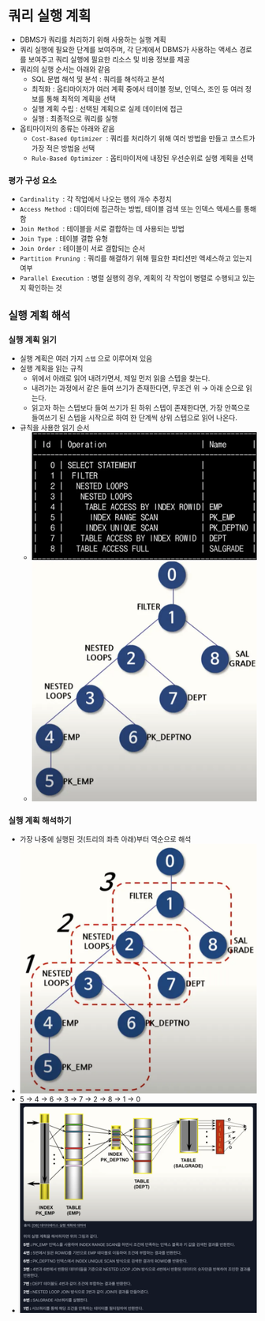 # 쿼리 실행 계획
- DBMS가 쿼리를 처리하기 위해 사용하는 실행 계획
- 쿼리 실행에 필요한 단계를 보여주며, 각 단계에서 DBMS가 사용하는 액세스 경로를 보여주고 쿼리 실행에 필요한 리소스 및 비용 정보를 제공
- 쿼리의 실행 순서는 아래와 같음
    - SQL 문법 해석 및 분석 : 쿼리를 해석하고 분석
    - 최적화 : 옵티마이저가 여러 계획 중에서 테이블 정보, 인덱스, 조인 등 여러 정보를 통해 최적의 계획을 선택
    - 실행 계획 수립 : 선택된 계획으로 실제 데이터에 접근
    - 실행 : 최종적으로 쿼리를 실행
- 옵티마이저의 종류는 아래와 같음
    - `Cost-Based Optimizer`  : 쿼리를 처리하기 위해 여러 방법을 만들고 코스트가 가장 적은 방법을 선택
    - `Rule-Based Optimizer`  : 옵티마이저에 내장된 우선순위로 실행 계획을 선택

### 평가 구성 요소
- `Cardinality`  : 각 작업에서 나오는 행의 개수 추정치
- `Access Method`  : 데이터에 접근하는 방법, 테이블 검색 또는 인덱스 액세스를 통해 함
- `Join Method`  : 테이블을 서로 결합하는 데 사용되는 방법
- `Join Type`  : 테이블 결합 유형
- `Join Order`  : 테이블이 서로 결합되는 순서
- `Partition Pruning`  : 쿼리를 해결하기 위해 필요한 파티션만 액세스하고 있는지 여부
- `Parallel Execution`  : 병렬 실행의 경우, 계획의 각 작업이 병렬로 수행되고 있는지 확인하는 것

## 실행 계획 해석
### 실행 계획 읽기
- 실행 계획은 여러 가지 `스텝` 으로 이루어져 있음
- 실행 계획을 읽는 규칙
    - 위에서 아래로 읽어 내려가면서, 제일 먼저 읽을 스텝을 찾는다.
    - 내려가는 과정에서 같은 들여 쓰기가 존재한다면, 무조건 위 → 아래 순으로 읽는다.
    - 읽고자 하는 스텝보다 들여 쓰기가 된 하위 스텝이 존재한다면, 가장 안쪽으로 들여쓰기 된 스텝을 시작으로 하여 한 단계씩 상위 스텝으로 읽어 나온다.
- 규칙을 사용한 읽기 순서
  - ![QueryPlan1](./images/image010.png)
  - ![QueryPlan2](./images/image011.png)

### 실행 계획 해석하기
- 가장 나중에 실행된 것(트리의 좌측 아래)부터 역순으로 해석
- ![QueryPlan3](./images/image012.png)
- 5 → 4 → 6 → 3 → 7 → 2 → 8 → 1 → 0
- ![QueryPlan4](./images/image013.png)
